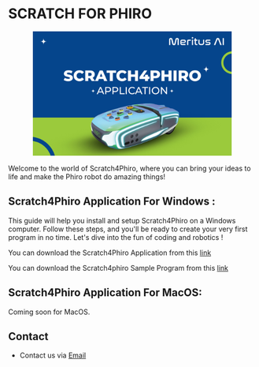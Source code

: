 # SCRATCH FOR PHIRO

<p align="center" width="100%">
    <img width="80%" src="Images/Phiro_BG.png" />
</p>

Welcome to the world of Scratch4Phiro, where you can bring your ideas to life and make the Phiro robot do amazing things! 

## Scratch4Phiro Application For Windows :

This guide will help you install and setup Scratch4Phiro on a Windows computer. Follow these steps, and you'll be ready to create your very first program in no time. Let's dive into the fun of coding and robotics !

You can download the Scratch4Phiro Application from this [link](https://drive.google.com/drive/u/2/folders/1rOG1lQMP_9CPBQqnD8n4YXOZBx_oV1Oc)

 You can download the Scratch4phiro Sample Program from this [link](https://drive.google.com/drive/folders/1UHYeajDcK3jpNzzfC3a9UBK4FeHGl4Rw)

## Scratch4Phiro Application For MacOS:

Coming soon for MacOS.

## Contact

- Contact us via [Email](mailto:support@meritus.ai)










